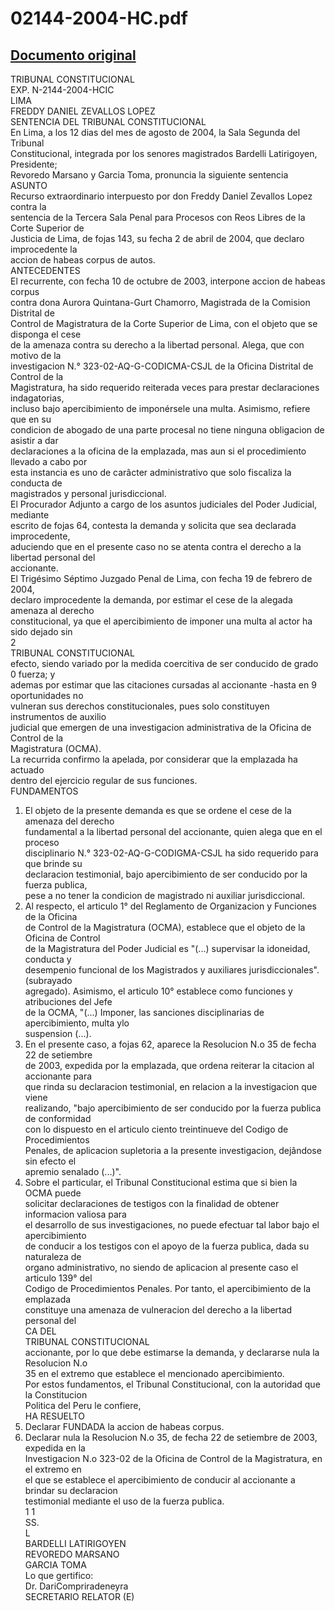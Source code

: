 
02144-2004-HC.pdf
=================
  
[Documento original](https://tc.gob.pe/jurisprudencia/2005/02144-2004-HC.pdf)  
---  
TRIBUNAL CONSTITUCIONAL  
EXP. N-2144-2004-HCIC  
LIMA  
FREDDY DANIEL ZEVALLOS LOPEZ  
SENTENCIA DEL TRIBUNAL CONSTITUCIONAL  
En Lima, a los 12 dias del mes de agosto de 2004, la Sala Segunda del Tribunal  
Constitucional, integrada por los senores magistrados Bardelli Latirigoyen, Presidente;  
Revoredo Marsano y Garcia Toma, pronuncia la siguiente sentencia  
ASUNTO  
Recurso extraordinario interpuesto por don Freddy Daniel Zevallos Lopez contra la  
sentencia de la Tercera Sala Penal para Procesos con Reos Libres de la Corte Superior de  
Justicia de Lima, de fojas 143, su fecha 2 de abril de 2004, que declaro improcedente la  
accion de habeas corpus de autos.  
ANTECEDENTES  
El recurrente, con fecha 10 de octubre de 2003, interpone accion de habeas corpus  
contra dona Aurora Quintana-Gurt Chamorro, Magistrada de la Comision Distrital de  
Control de Magistratura de la Corte Superior de Lima, con el objeto que se disponga el cese  
de la amenaza contra su derecho a la libertad personal. Alega, que con motivo de la  
investigacion N.° 323-02-AQ-G-CODICMA-CSJL de la Oficina Distrital de Control de la  
Magistratura, ha sido requerido reiterada veces para prestar declaraciones indagatorias,  
incluso bajo apercibimiento de imponérsele una multa. Asimismo, refiere que en su  
condicion de abogado de una parte procesal no tiene ninguna obligacion de asistir a dar  
declaraciones a la oficina de la emplazada, mas aun si el procedimiento llevado a cabo por  
esta instancia es uno de carâcter administrativo que solo fiscaliza la conducta de  
magistrados y personal jurisdiccional.  
El Procurador Adjunto a cargo de los asuntos judiciales del Poder Judicial, mediante  
escrito de fojas 64, contesta la demanda y solicita que sea declarada improcedente,  
aduciendo que en el presente caso no se atenta contra el derecho a la libertad personal del  
accionante.  
El Trigésimo Séptimo Juzgado Penal de Lima, con fecha 19 de febrero de 2004,  
declaro improcedente la demanda, por estimar el cese de la alegada amenaza al derecho  
constitucional, ya que el apercibimiento de imponer una multa al actor ha sido dejado sin  
2  
TRIBUNAL CONSTITUCIONAL  
efecto, siendo variado por la medida coercitiva de ser conducido de grado 0 fuerza; y  
ademas por estimar que las citaciones cursadas al accionante -hasta en 9 oportunidades no  
vulneran sus derechos constitucionales, pues solo constituyen instrumentos de auxilio  
judicial que emergen de una investigacion administrativa de la Oficina de Control de la  
Magistratura (OCMA).  
La recurrida confirmo la apelada, por considerar que la emplazada ha actuado  
dentro del ejercicio regular de sus funciones.  
FUNDAMENTOS  
1. El objeto de la presente demanda es que se ordene el cese de la amenaza del derecho  
fundamental a la libertad personal del accionante, quien alega que en el proceso  
disciplinario N.° 323-02-AQ-G-CODIGMA-CSJL ha sido requerido para que brinde su  
declaracion testimonial, bajo apercibimiento de ser conducido por la fuerza publica,  
pese a no tener la condicion de magistrado ni auxiliar jurisdiccional.  
2. Al respecto, el articulo 1° del Reglamento de Organizacion y Funciones de la Oficina  
de Control de la Magistratura (OCMA), establece que el objeto de la Oficina de Control  
de la Magistratura del Poder Judicial es "(...) supervisar la idoneidad, conducta y  
desempenio funcional de los Magistrados y auxiliares jurisdiccionales". (subrayado  
agregado). Asimismo, el articulo 10° establece como funciones y atribuciones del Jefe  
de la OCMA, "(...) Imponer, las sanciones disciplinarias de apercibimiento, multa ylo  
suspension (...).  
3. En el presente caso, a fojas 62, aparece la Resolucion N.o 35 de fecha 22 de setiembre  
de 2003, expedida por la emplazada, que ordena reiterar la citacion al accionante para  
que rinda su declaracion testimonial, en relacion a la investigacion que viene  
realizando, "bajo apercibimiento de ser conducido por la fuerza publica de conformidad  
con lo dispuesto en el articulo ciento treintinueve del Codigo de Procedimientos  
Penales, de aplicacion supletoria a la presente investigacion, dejândose sin efecto el  
apremio senalado (...)".  
4. Sobre el particular, el Tribunal Constitucional estima que si bien la OCMA puede  
solicitar declaraciones de testigos con la finalidad de obtener informacion valiosa para  
el desarrollo de sus investigaciones, no puede efectuar tal labor bajo el apercibimiento  
de conducir a los testigos con el apoyo de la fuerza publica, dada su naturaleza de  
organo administrativo, no siendo de aplicacion al presente caso el articulo 139° del  
Codigo de Procedimientos Penales. Por tanto, el apercibimiento de la emplazada  
constituye una amenaza de vulneracion del derecho a la libertad personal del  
CA DEL  
TRIBUNAL CONSTITUCIONAL  
accionante, por lo que debe estimarse la demanda, y declararse nula la Resolucion N.o  
35 en el extremo que establece el mencionado apercibimiento.  
Por estos fundamentos, el Tribunal Constitucional, con la autoridad que la Constitucion  
Politica del Peru le confiere,  
HA RESUELTO  
1. Declarar FUNDADA la accion de habeas corpus.  
2. Declarar nula la Resolucion N.o 35, de fecha 22 de setiembre de 2003, expedida en la  
Investigacion N.o 323-02 de la Oficina de Control de la Magistratura, en el extremo en  
el que se establece el apercibimiento de conducir al accionante a brindar su declaracion  
testimonial mediante el uso de la fuerza publica.  
1 1  
SS.  
L  
BARDELLI LATIRIGOYEN  
REVOREDO MARSANO  
GARCIA TOMA  
Lo que gertifico:  
Dr. DariCompriradeneyra  
SECRETARIO RELATOR (E)